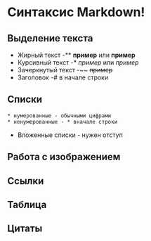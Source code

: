 # Синтаксис Markdown!

## Выделение текста
* Жирный текст -** **пример** или __пример__
* Курсивный текст -* *пример* или _пример_
* Зачеркнутый текст -~~ ~~пример~~
* Заголовок -# в начале строки
## Списки
    * нумерованные - обычными цифрами
    * ненумерованные - * вначале строки
* Вложенные списки - нужен отступ

## Работа с изображением

## Ссылки

## Таблица

## Цитаты
